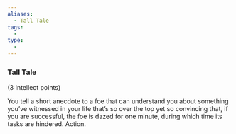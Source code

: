 ```yaml
---
aliases:
  - Tall Tale
tags:
  - 
type:
  - 
---
```

### Tall Tale

(3 Intellect points)

You tell a short anecdote to a foe that can understand you about something you’ve witnessed in your life that’s so over the top yet so convincing that, if you are successful, the foe is dazed for one minute, during which time its tasks are hindered. Action.
